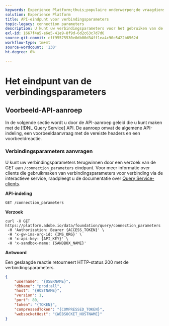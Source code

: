 ```yaml
---
keywords: Experience Platform;thuis;populaire onderwerpen;de vraagdienst;api gids;verbindingsparameters;de dienst van de vraag;
solution: Experience Platform
title: API-eindpunt voor verbindingsparameters
topic-legacy: connection parameters
description: U kunt uw verbindingsparameters voor het gebruiken van de interactieve dienst terugwinnen door een verzoek van de GET aan het /connection_parameters eindpunt te doen.
exl-id: 1667f4a5-e6e5-41e9-8f9d-6d2c63c7d7d6
source-git-commit: cff95575530e0db00d34ff1ea4c90e5422b6562d
workflow-type: tm+mt
source-wordcount: '130'
ht-degree: 0%

---
```


# Het eindpunt van de verbindingsparameters

## Voorbeeld-API-aanroep

In de volgende sectie wordt u door de API-aanroep geleid die u kunt maken met de [!DNL Query Service] API. De aanroep omvat de algemene API-indeling, een voorbeeldaanvraag met de vereiste headers en een voorbeeldreactie.

### Verbindingsparameters aanvragen

U kunt uw verbindingsparameters terugwinnen door een verzoek van de GET aan `/connection_parameters` eindpunt. Voor meer informatie over clients die gebruikmaken van verbindingsparameters voor verbinding via de interactieve service, raadpleegt u de documentatie over [Query Service-clients](../clients/overview.md).

**API-indeling**

```http
GET /connection_parameters
```

**Verzoek**

```shell
curl -X GET https://platform.adobe.io/data/foundation/query/connection_parameters
 -H 'Authorization: Bearer {ACCESS_TOKEN}' \
 -H 'x-gw-ims-org-id: {IMS_ORG}' \
 -H 'x-api-key: {API_KEY}' \
 -H 'x-sandbox-name: {SANDBOX_NAME}'
```

**Antwoord**

Een geslaagde reactie retourneert HTTP-status 200 met de verbindingsparameters.

```json
{
    "username": "{USERNAME}",
    "dbName": "prod:all",
    "host": "{HOSTNAME}",
    "version": 1,
    "port": 80,
    "token": "{TOKEN}",
    "compressedToken": "{COMPRESSED_TOKEN}",
    "websocketHost": "{WEBSOCKET_HOSTNAME}"
}
```
